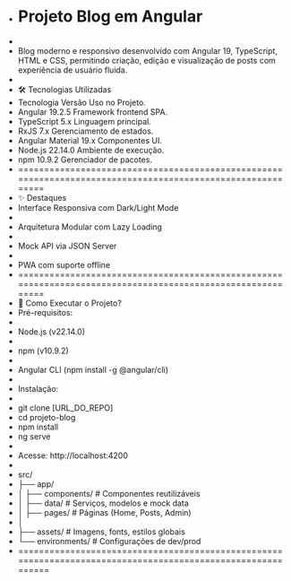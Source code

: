 * # Projeto Blog em Angular
* 
* Blog moderno e responsivo desenvolvido com Angular 19, TypeScript, HTML e CSS, permitindo criação, edição e visualização de posts com experiência de usuário fluida.
* 
* 🛠️ Tecnologias Utilizadas
* Tecnologia	Versão	Uso no Projeto.
* Angular	19.2.5	Framework frontend SPA.
* TypeScript	5.x	Linguagem principal.
* RxJS	7.x	Gerenciamento de estados.
* Angular Material	19.x	Componentes UI.
* Node.js	22.14.0	Ambiente de execução.
* npm	10.9.2	Gerenciador de pacotes.
* ===========================================================================================================
* ✨ Destaques
* Interface Responsiva com Dark/Light Mode
* 
* Arquitetura Modular com Lazy Loading
* 
* Mock API via JSON Server
* 
* PWA com suporte offline
* ===========================================================================================================
* 🚀 Como Executar o Projeto?
* Pré-requisitos:
* 
* Node.js (v22.14.0)
* 
* npm (v10.9.2)
* 
* Angular CLI (npm install -g @angular/cli)
* 
* Instalação:
* 
* git clone [URL_DO_REPO]
* cd projeto-blog
* npm install
* ng serve
* 
* Acesse: http://localhost:4200
* 
* src/  
* ├── app/  
* │   ├── components/      # Componentes reutilizáveis  
* │   ├── data/            # Serviços, modelos e mock data  
* │   ├── pages/           # Páginas (Home, Posts, Admin)  
* │   
* ├── assets/              # Imagens, fonts, estilos globais  
* └── environments/        # Configurações de dev/prod  
* ============================================================================================================
